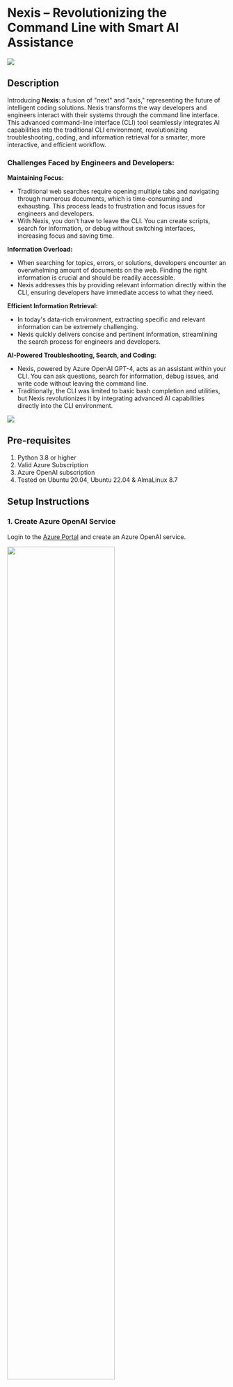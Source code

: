 # Nexis – Revolutionizing the Command Line with Smart AI Assistance

<img src="https://github.com/vinil-v/nexis/blob/main/images/nexis_updated_logo.png" >

## Description
Introducing **Nexis**: a fusion of "next" and "axis," representing the future of intelligent coding solutions. Nexis transforms the way developers and engineers interact with their systems through the command line interface. This advanced command-line interface (CLI) tool seamlessly integrates AI capabilities into the traditional CLI environment, revolutionizing troubleshooting, coding, and information retrieval for a smarter, more interactive, and efficient workflow.

### Challenges Faced by Engineers and Developers:

**Maintaining Focus:**
- Traditional web searches require opening multiple tabs and navigating through numerous documents, which is time-consuming and exhausting. This process leads to frustration and focus issues for engineers and developers.
- With Nexis, you don't have to leave the CLI. You can create scripts, search for information, or debug without switching interfaces, increasing focus and saving time.

**Information Overload:**
- When searching for topics, errors, or solutions, developers encounter an overwhelming amount of documents on the web. Finding the right information is crucial and should be readily accessible.
- Nexis addresses this by providing relevant information directly within the CLI, ensuring developers have immediate access to what they need.

**Efficient Information Retrieval:**
- In today's data-rich environment, extracting specific and relevant information can be extremely challenging.
- Nexis quickly delivers concise and pertinent information, streamlining the search process for engineers and developers.

**AI-Powered Troubleshooting, Search, and Coding:**
- Nexis, powered by Azure OpenAI GPT-4, acts as an assistant within your CLI. You can ask questions, search for information, debug issues, and write code without leaving the command line.
- Traditionally, the CLI was limited to basic bash completion and utilities, but Nexis revolutionizes it by integrating advanced AI capabilities directly into the CLI environment.

<img src="https://github.com/vinil-v/nexis/blob/main/images/nexis_demo.gif" >

## Pre-requisites
1. Python 3.8 or higher
2. Valid Azure Subscription
3. Azure OpenAI subscription
4. Tested on Ubuntu 20.04, Ubuntu 22.04 & AlmaLinux 8.7

## Setup Instructions

### 1. Create Azure OpenAI Service
Login to the [Azure Portal](https://portal.azure.com/) and create an Azure OpenAI service. 

<img src="https://github.com/vinil-v/nexis/blob/main/images/AzureOpenAIService.png" width="70%" height="70%">

Obtain the Keys and Endpoint from the resource management section. This information is needed to build Nexis.

<img src="https://github.com/vinil-v/nexis/blob/main/images/enpoints_api.png" width="50%" height="50%">

### 2. Configure `openai_config.json`
Create an `openai_config.json` file in your home directory with the obtained information:
```json
{
    "api_base": "https://nexisproject.openai.azure.com/",
    "api_version": "2023-03-15-preview",
    "api_key": "your-api-key",
    "deployment_name": "gpt-4"
}
```

### 3. Deploy Base Model in Azure AI Studio
Login to [Azure AI Studio](https://ai.azure.com/) and deploy a Base model for Nexis:
- Go to the deployment option.
- Select Deploy model → Select model → Select gpt-4 and confirm.
- Update the deployment name in `openai_config.json` if necessary.

<img src="https://github.com/vinil-v/nexis/blob/main/images/model_deployment.png">


<img src="https://github.com/vinil-v/nexis/blob/main/images/model_deployment_final.png"  width="50%" height="50%">

### 4. Install Nexis
Clone the repository, change the directory, and set up Nexis:
```bash
git clone https://github.com/vinil-v/nexis.git
cd nexis/
sudo chmod +x setup_nexis.py
sudo ./setup_nexis.py
```
Note: In RHEL-based systems like AlmaLinux, ensure the shebang (`#!/usr/bin/env python3.8`) in both `nexis` and `setup_nexis.py` scripts points to Python 3.8. Additionally, run `pip3.8 install --user openai==0.28` if needed.

### 5. Run Nexis
Ensure the `openai_config.json` file is in the home directory. Run Nexis using the following command:
```bash
nexis
```

## Example Usage

### Help Command
```bash
vinil@vinilhackmachine2:~$ nexis -h
------------------------------------------------------------------------------------------------------------------------

WARNING: This response is generated by Nexis, a GPT-4 based model. Please verify the information provided and use it as a guideline. AI-generated responses may not always be fully accurate or complete.

------------------------------------------------------------------------------------------------------------------------

usage: nexis [-h] {ib,gpu,slurm,openpbs,mpi,scripts,logs,vmsku,error,others,linux,ai} query

Generate Nexis response using Azure OpenAI Service

positional arguments:
  {ib,gpu,slurm,openpbs,mpi,scripts,logs,vmsku,error,others,linux,ai}
                        Nexis response
  query                 The query to generate a response for

options:
  -h, --help            show this help message and exit
```

### Generate SLURM Job Script
```bash
vinil@vinilhackmachine2:~$ nexis slurm "create a job script for testing slurm job scheduling in 2 nodes"
------------------------------------------------------------------------------------------------------------------------

WARNING: This response is generated by Nexis, a GPT-4 based model. Please verify the information provided and use it as a guideline. AI-generated responses may not always be fully accurate or complete.

------------------------------------------------------------------------------------------------------------------------

Response:
Sure, here is a basic example of a Slurm job script that will run a job on 2 nodes. This script will execute a simple command, but you can replace it with your own code or script.

```bash
#!/bin/bash

#SBATCH --job-name=test_job      # Job name
#SBATCH --nodes=2               # Request two nodes
#SBATCH --ntasks-per-node=1     # Number of tasks per node
#SBATCH --time=00:05:00         # Expected run time (hh:mm:ss)
#SBATCH --output=test_job.out   # Name of the output file

module load slurm

# Print some information about the job to STDOUT
echo "Starting slurm job on $(hostname)"
echo "Running on $SLURM_NODELIST"

# Replace the following line with your own code
srun hostname
```

You can submit this job to Slurm with the `sbatch` command:

```bash
sbatch test_job.sh


This script will request two nodes, run a single task on each node, and limit the job's runtime to five minutes. It will print the hostname of the machine it's running on and the list of nodes allocated for the job. Finally, it will run the `hostname` command on each node using `srun`, which distributes the tasks among the allocated nodes.

```

### Generate Tensorflow MNIST Code

```bash
vinil@vinilhackmachine2:~$ nexis ai "create a mnist code using tensorflow"
------------------------------------------------------------------------------------------------------------------------

WARNING: This response is generated by Nexis, a GPT-4 based model. Please verify the information provided and use it as a guideline. AI-generated responses may not always be fully accurate or complete.

------------------------------------------------------------------------------------------------------------------------

Response:
Sure, here is a simple example of a code to create a MNIST classifier using TensorFlow. This example uses the tf.keras API, which is a high-level API to build and train models in TensorFlow.

```python
import tensorflow as tf
from tensorflow.keras.datasets import mnist

# Load MNIST dataset
(train_images, train_labels), (test_images, test_labels) = mnist.load_data()

# Normalize pixel values to be between 0 and 1
train_images, test_images = train_images / 255.0, test_images / 255.0

# Build the tf.keras.Sequential model by stacking layers
model = tf.keras.models.Sequential([
  tf.keras.layers.Flatten(input_shape=(28, 28)),
  tf.keras.layers.Dense(128, activation='relu'),
  tf.keras.layers.Dropout(0.2),
  tf.keras.layers.Dense(10)
])

# Choose an optimizer and loss function for training
loss_fn = tf.keras.losses.SparseCategoricalCrossentropy(from_logits=True)
model.compile(optimizer='adam', loss=loss_fn, metrics=['accuracy'])

# Train and evaluate the model
model.fit(train_images, train_labels, epochs=5)
model.evaluate(test_images,  test_labels, verbose=2)


This code will train a simple neural network on the MNIST dataset for 5 epochs. The model structure is quite simple, just a flatten layer to transform the 2D 28x28 pixel image to 1D 784 pixel, a dense layer with 128 neurons and 'relu' activation function, a dropout layer for regularization and a final dense layer with 10 neurons (as there are 10 classes in MNIST).

Please note that you may need to adjust the parameters like number of epochs, layers, neurons in the layer, etc. based on your specific use case to achieve the best performance.
```

### Check NVIDIA GPU Usage
```bash
vinil@vinilhackmachine2:~$ nexis gpu "how to check nvidia gpu usage via command line in linux"
------------------------------------------------------------------------------------------------------------------------

WARNING: This response is generated by Nexis, an GPT-4 based model. Please verify the information provided and use it as a guideline. AI-generated responses may not always be fully accurate or complete.

------------------------------------------------------------------------------------------------------------------------

Response:
You can check NVIDIA GPU usage via command line in Linux using the "nvidia-smi" command. This command provides information about the GPU utilization, memory usage, temperature, and more.

Here's the basic usage:

1. Open a terminal.
2. Type `nvidia-smi` and press Enter.

This will display a table with several columns including GPU name, memory usage, GPU utilization and more.

If you want to monitor your GPU usage in real-time, you can use the `watch` command in combination with `nvidia-smi`:

1. Open a terminal.
2. Type `watch -n 1 nvidia-smi` and press Enter.

This will refresh the `nvidia-smi` output every second, allowing you to monitor your GPU usage in real-time.

Remember, you need to have the NVIDIA drivers and the `nvidia-smi` tool installed on your system to use these commands.
```

Nexis simplifies troubleshooting, coding, and information retrieval by providing intelligent, AI-driven support directly through the command line. It is a valuable tool for HPC and AI engineers, streamlining their workflows and enhancing productivity.
 
